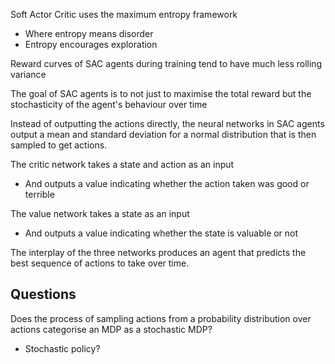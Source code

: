 Soft Actor Critic uses the maximum entropy framework
- Where entropy means disorder
- Entropy encourages exploration

Reward curves of SAC agents during training tend to have much less rolling variance

The goal of SAC agents is to not just to maximise the total reward but the stochasticity of the agent's behaviour over time

Instead of outputting the actions directly, the neural networks in SAC agents output a mean and standard deviation for a normal distribution that is then sampled to get actions.

The critic network takes a state and action as an input
- And outputs a value indicating whether the action taken was good or terrible

The value network takes a state as an input
- And outputs a value indicating whether the state is valuable or not

The interplay of the three networks produces an agent that predicts the best sequence of actions to take over time.

## Questions
Does the process of sampling actions from a probability distribution over actions categorise an MDP as a stochastic MDP? 
- Stochastic policy?